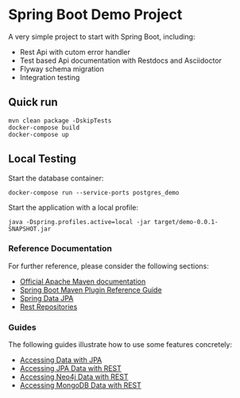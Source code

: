 # Spring Boot Demo Project
A very simple project to start with Spring Boot, including:

* Rest Api with cutom error handler
* Test based Api documentation with Restdocs and Asciidoctor
* Flyway schema migration
* Integration testing

## Quick run

```
mvn clean package -DskipTests
docker-compose build
docker-compose up
```

## Local Testing

Start the database container: 

```
docker-compose run --service-ports postgres_demo
```

Start the application with a local profile:

```
java -Dspring.profiles.active=local -jar target/demo-0.0.1-SNAPSHOT.jar
```

### Reference Documentation

For further reference, please consider the following sections:

* [Official Apache Maven documentation](https://maven.apache.org/guides/index.html)
* [Spring Boot Maven Plugin Reference Guide](https://docs.spring.io/spring-boot/docs/2.2.5.RELEASE/maven-plugin/)
* [Spring Data JPA](https://docs.spring.io/spring-boot/docs/2.2.5.RELEASE/reference/htmlsingle/#boot-features-jpa-and-spring-data)
* [Rest Repositories](https://docs.spring.io/spring-boot/docs/2.2.5.RELEASE/reference/htmlsingle/#howto-use-exposing-spring-data-repositories-rest-endpoint)

### Guides

The following guides illustrate how to use some features concretely:

* [Accessing Data with JPA](https://spring.io/guides/gs/accessing-data-jpa/)
* [Accessing JPA Data with REST](https://spring.io/guides/gs/accessing-data-rest/)
* [Accessing Neo4j Data with REST](https://spring.io/guides/gs/accessing-neo4j-data-rest/)
* [Accessing MongoDB Data with REST](https://spring.io/guides/gs/accessing-mongodb-data-rest/)

